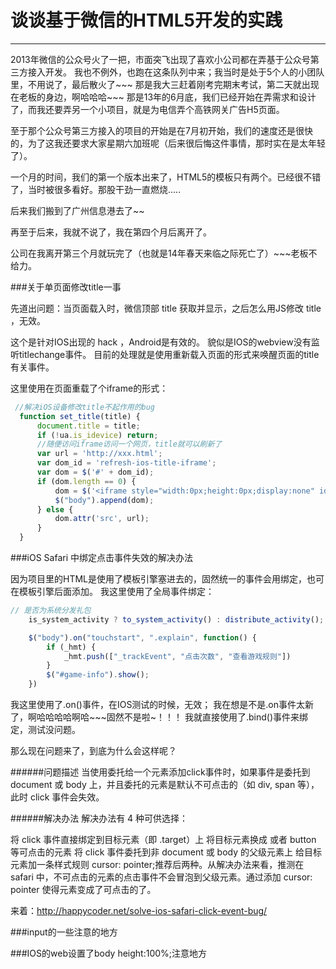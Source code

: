 
# 谈谈基于微信的HTML5开发的实践
------------------------

2013年微信的公众号火了一把，市面突飞出现了喜欢小公司都在弄基于公众号第三方接入开发。
我也不例外，也跑在这条队列中来；我当时是处于5个人的小团队里，不用说了，最后散火了~~~
那是我大三赶着刚考完期末考试，第二天就出现在老板的身边，啊哈哈哈~~~
那是13年的6月底，我们已经开始在弄需求和设计了，而我还要弄另一个小项目，就是为电信弄个高铁网关广告H5页面。

至于那个公众号第三方接入的项目的开始是在7月初开始，我们的速度还是很快的，为了这我还要求大家星期六加班呢（后来很后悔这件事情，那时实在是太年轻了）。

一个月的时间，我们的第一个版本出来了，HTML5的模板只有两个。已经很不错了，当时被很多看好。那股干劲一直燃烧.....

后来我们搬到了广州信息港去了~~

再至于后来，我就不说了，我在第四个月后离开了。

公司在我离开第三个月就玩完了（也就是14年春天来临之际死亡了）~~~老板不给力。

###关于单页面修改title一事

先道出问题：当页面载入时，微信顶部 title 获取并显示，之后怎么用JS修改 title ，无效。

这个是针对IOS出现的 hack ，Android是有效的。
貌似是IOS的webview没有监听titlechange事件。
目前的处理就是使用重新载入页面的形式来唤醒页面的title有关事件。

这里使用在页面重载了个iframe的形式：

```javascript
 //解决iOS设备修改title不起作用的bug
  function set_title(title) {
      document.title = title;
      if (!ua.is_idevice) return;
      //随便访问iframe访问一个网页，title就可以刷新了
      var url = 'http://xxx.html';
      var dom_id = 'refresh-ios-title-iframe';
      var dom = $('#' + dom_id);
      if (dom.length == 0) {
          dom = $('<iframe style="width:0px;height:0px;display:none" id="' + dom_id + '" src="' + url + '" />');
          $("body").append(dom);
      } else {
          dom.attr('src', url);
      }
  }
```

###iOS Safari 中绑定点击事件失效的解决办法

因为项目里的HTML是使用了模板引擎塞进去的，固然统一的事件会用绑定，也可在模板引擎后面添加。
我这里使用了全局事件绑定：
```javascript
// 是否为系统分发礼包
    is_system_activity ? to_system_activity() : distribute_activity();

    $("body").on("touchstart", ".explain", function() {
        if (_hmt) {
            _hmt.push(["_trackEvent", "点击次数", "查看游戏规则"])
        }
        $("#game-info").show();
    })
```
我这里使用了.on()事件，在IOS测试的时候，无效；
我在想是不是.on事件太新了，啊哈哈哈哈啊哈~~~固然不是啦~！！！
我就直接使用了.bind()事件来绑定，测试没问题。

那么现在问题来了，到底为什么会这样呢？

######问题描述
当使用委托给一个元素添加click事件时，如果事件是委托到 document 或 body 上，并且委托的元素是默认不可点击的（如 div, span 等），此时 click 事件会失效。

######解决办法
解决办法有 4 种可供选择：

​将 click 事件直接绑定到目标​元素（​​即 .target）上
将目标​元素换成 <a> 或者 button 等可点击的​元素
​将 click 事件委托到​​​​​非 document 或 body 的​​父级元素上
​给​目标元素加一条样式规则 cursor: pointer;
​推荐后两种。从解决办法来看，​推测在 safari 中，不可点击的元素的点击事件不会冒泡到父级元素。通过添加 cursor: pointer 使得元素变成了可点击的了。

来着：http://happycoder.net/solve-ios-safari-click-event-bug/


###input的一些注意的地方





###IOS的web设置了body height:100%;注意地方







